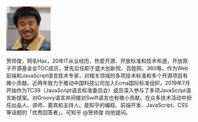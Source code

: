 ![hax](hax.jpg)

贺师俊，网名Hax，20年IT从业经历，热爱开源、开放标准和技术布道，开放原子开源基金会TOC成员，曾先后任职于盛大创新院、百姓网、360等。作为Web前端和JavaScript语言技术专家，对相关领域的多项技术标准和多个开源项目有微小贡献。近两年致力于推动中国科技公司加入Ecma国际标准组织，2019年7月开始作为TC39（JavaScript语言标准委员会）成员深入参与了多项JavaScript语言新提案。对Groovy语言并间接对Swift语言也有微小贡献。在众多技术活动中担任出品人、讲师、嘉宾和主持人。是知乎的编程、前端开发、JavaScript、CSS等话题的「优秀回答者」，可知乎 @贺师俊 向他提问。
